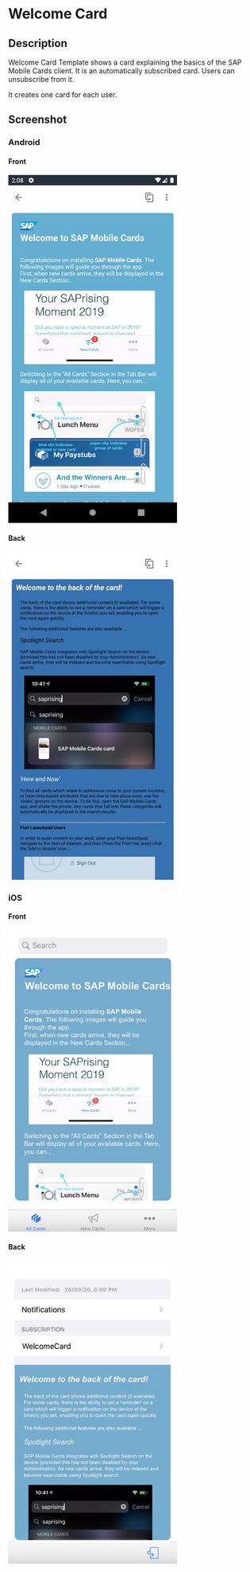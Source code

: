 # Welcome Card

## Description

Welcome Card Template shows a card explaining the basics of the SAP Mobile Cards client. It is an automatically subscribed card. Users can unsubscribe from it.

It creates one card for each user.

## Screenshot

### Android

#### Front

![Welcome Card Android Front Screenshot](screens/android.png)

#### Back

![Welcome Card Android Back Screenshot](screens/android_back.png)

### iOS

#### Front

![Welcome Card iOS Front Screenshot](screens/ios.png)

#### Back

![Welcome Card iOS Back Screenshot](screens/ios_back.png)